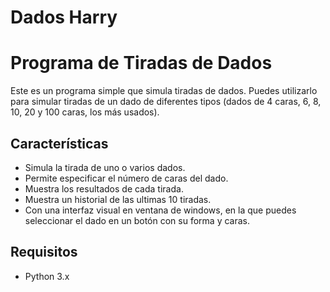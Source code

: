 # Dados Harry 
# Programa de Tiradas de Dados

Este es un programa simple que simula tiradas de dados. 
Puedes utilizarlo para simular tiradas de un dado de diferentes tipos (dados de 4 caras, 6, 8, 10, 20 y 100 caras, los más usados).

## Características

- Simula la tirada de uno o varios dados.
- Permite especificar el número de caras del dado.
- Muestra los resultados de cada tirada.
- Muestra un historial de las ultimas 10 tiradas.
- Con una interfaz visual en ventana de windows, en la que puedes seleccionar el dado en un botón con su forma y caras.

## Requisitos

- Python 3.x
